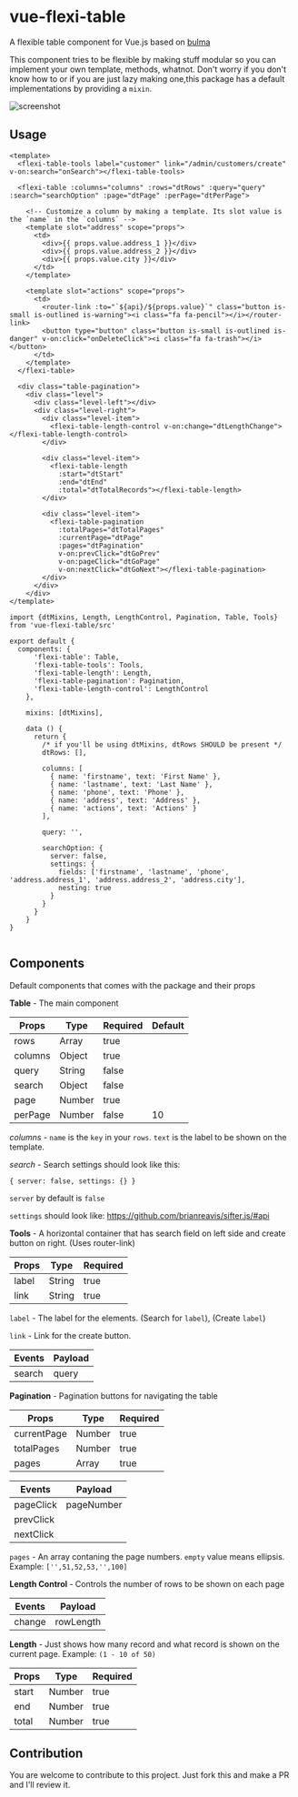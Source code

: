 # vue-flexi-table
A flexible table component for Vue.js based on [bulma](https://github.com/jgthms/bulma)

This component tries to be flexible by making stuff modular so you can implement your own template, methods, whatnot.
Don't worry if you don't know how to or if you are just lazy making one,this package has a default implementations by providing a `mixin`.

![screenshot](https://raw.githubusercontent.com/xxRockOnxx/vue-flexi-table/master/screenshot.png)

## Usage

```
<template>
  <flexi-table-tools label="customer" link="/admin/customers/create" v-on:search="onSearch"></flexi-table-tools>

  <flexi-table :columns="columns" :rows="dtRows" :query="query" :search="searchOption" :page="dtPage" :perPage="dtPerPage">
    
    <!-- Customize a column by making a template. Its slot value is the `name` in the `columns` -->
    <template slot="address" scope="props">
      <td>
        <div>{{ props.value.address_1 }}</div>
        <div>{{ props.value.address_2 }}</div>
        <div>{{ props.value.city }}</div>
      </td>
    </template>

    <template slot="actions" scope="props">
      <td>
        <router-link :to="`${api}/${props.value}`" class="button is-small is-outlined is-warning"><i class="fa fa-pencil"></i></router-link>
        <button type="button" class="button is-small is-outlined is-danger" v-on:click="onDeleteClick"><i class="fa fa-trash"></i></button>
      </td>
    </template>
  </flexi-table>

  <div class="table-pagination">
    <div class="level">
      <div class="level-left"></div>
      <div class="level-right">
        <div class="level-item">
          <flexi-table-length-control v-on:change="dtLengthChange"></flexi-table-length-control>
        </div>

        <div class="level-item">
          <flexi-table-length
            :start="dtStart"
            :end="dtEnd"
            :total="dtTotalRecords"></flexi-table-length>
        </div>

        <div class="level-item">
          <flexi-table-pagination
            :totalPages="dtTotalPages"
            :currentPage="dtPage"
            :pages="dtPagination"
            v-on:prevClick="dtGoPrev"
            v-on:pageClick="dtGoPage"
            v-on:nextClick="dtGoNext"></flexi-table-pagination>
        </div>
      </div>
    </div>
</template>
```

```
import {dtMixins, Length, LengthControl, Pagination, Table, Tools} from 'vue-flexi-table/src'

export default {
  components: {
      'flexi-table': Table,
      'flexi-table-tools': Tools,
      'flexi-table-length': Length,
      'flexi-table-pagination': Pagination,
      'flexi-table-length-control': LengthControl
    },

    mixins: [dtMixins],
    
    data () {
      return {
        /* if you'll be using dtMixins, dtRows SHOULD be present */
        dtRows: [],

        columns: [
          { name: 'firstname', text: 'First Name' },
          { name: 'lastname', text: 'Last Name' },
          { name: 'phone', text: 'Phone' },
          { name: 'address', text: 'Address' },
          { name: 'actions', text: 'Actions' }
        ],

        query: '',

        searchOption: {
          server: false,
          settings: {
            fields: ['firstname', 'lastname', 'phone', 'address.address_1', 'address.address_2', 'address.city'],
            nesting: true
          }
        }
      }
    }
}


```

## Components
Default components that comes with the package and their props

**Table** - The main component

| Props   | Type   | Required | Default |
| ------- | ------ | -------- | ------- |
| rows    | Array  | true     |         |
| columns | Object | true     |         |
| query   | String | false    |         |
| search  | Object | false    |         |
| page    | Number | true     |         |
| perPage | Number | false    | 10      |

*columns* - `name` is the `key` in your `rows`. `text` is the label to be shown on the template.

*search* - Search settings should look like this:

```
{ server: false, settings: {} }
```

`server` by default is `false`

`settings` should look like: https://github.com/brianreavis/sifter.js/#api


**Tools** - A horizontal container that has search field on left side and create button on right. (Uses router-link)
 
| Props   | Type   | Required |
| ------- | ------ | -------- | 
| label   | String | true     |
| link    | String | true     |

`label` - The label for the elements. (Search for `label`), (Create `label`)

`link` - Link for the create button.

| Events    | Payload    |
| --------- | ---------- |
| search    | query      |


 **Pagination** - Pagination buttons for navigating the table
 
| Props       | Type   | Required |
| ----------- | ------ | -------- | 
| currentPage | Number | true     |
| totalPages  | Number | true     |
| pages       | Array  | true     |

| Events    | Payload    |
| --------- | ---------- |
| pageClick | pageNumber |
| prevClick |            |
| nextClick |            |

`pages` - An array contaning the page numbers. `empty` value means ellipsis. Example: `['',51,52,53,'',100]`

**Length Control** - Controls the number of rows to be shown on each page

| Events    | Payload    |
| --------- | ---------- |
| change    | rowLength  |

**Length** - Just shows how many record and what record is shown on the current page. Example: `(1 - 10 of 50)`

| Props       | Type   | Required |
| ----------- | ------ | -------- | 
| start       | Number | true     |
| end         | Number | true     |
| total       | Number | true     |

## Contribution

You are welcome to contribute to this project. Just fork this and make a PR and I'll review it.
